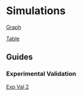 # Simulations

[Graph](file:///nfs/mohr/sva/work/rymalc/bin/simulations/graph/index.html)

[Table](file:///nfs/mohr/sva/work/rymalc/bin/simulations/graph/table1.html)

## Guides

### Experimental Validation

[Exp Val 2](Guide/Experimental_Validation/exp_val_2.html)


